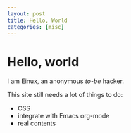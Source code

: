 ```yaml
---
layout: post
title: Hello, World
categories: [misc]
---
```


# Hello, world
I am Einux, an anonymous _to-be_ hacker.

This site still needs a lot of things to do:
* CSS
* integrate with Emacs org-mode
* real contents
